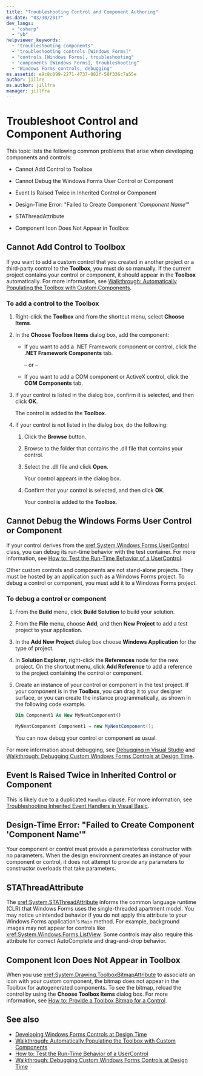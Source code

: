 ```yaml
---
title: "Troubleshooting Control and Component Authoring"
ms.date: "03/30/2017"
dev_langs:
  - "csharp"
  - "vb"
helpviewer_keywords:
  - "troubleshooting components"
  - "troubleshooting controls [Windows Forms]"
  - "controls [Windows Forms], troubleshooting"
  - "components [Windows Forms], troubleshooting"
  - "Windows Forms controls, debugging"
ms.assetid: e9c8c099-2271-4737-882f-50f336c7a55e
author: jillre
ms.author: jillfra
manager: jillfra
---
```

# Troubleshoot Control and Component Authoring

This topic lists the following common problems that arise when developing components and controls:

- Cannot Add Control to Toolbox

- Cannot Debug the Windows Forms User Control or Component

- Event Is Raised Twice in Inherited Control or Component

- Design-Time Error: "Failed to Create Component '*Component Name*'"

- STAThreadAttribute

- Component Icon Does Not Appear in Toolbox

## Cannot Add Control to Toolbox

If you want to add a custom control that you created in another project or a third-party control to the **Toolbox**, you must do so manually. If the current project contains your control or component, it should appear in the **Toolbox** automatically. For more information, see [Walkthrough: Automatically Populating the Toolbox with Custom Components](walkthrough-automatically-populating-the-toolbox-with-custom-components.md).

### To add a control to the Toolbox

1. Right-click the **Toolbox** and from the shortcut menu, select **Choose Items**.

2. In the **Choose Toolbox Items** dialog box, add the component:

    - If you want to add a .NET Framework component or control, click the **.NET Framework Components** tab.

         – or –

    - If you want to add a COM component or ActiveX control, click the **COM Components** tab.

3. If your control is listed in the dialog box, confirm it is selected, and then click **OK**.

     The control is added to the **Toolbox**.

4. If your control is not listed in the dialog box, do the following:

    1. Click the **Browse** button.

    2. Browse to the folder that contains the .dll file that contains your control.

    3. Select the .dll file and click **Open**.

         Your control appears in the dialog box.

    4. Confirm that your control is selected, and then click **OK**.

         Your control is added to the **Toolbox**.

## Cannot Debug the Windows Forms User Control or Component

If your control derives from the <xref:System.Windows.Forms.UserControl> class, you can debug its run-time behavior with the test container. For more information, see [How to: Test the Run-Time Behavior of a UserControl](how-to-test-the-run-time-behavior-of-a-usercontrol.md).

Other custom controls and components are not stand-alone projects. They must be hosted by an application such as a Windows Forms project. To debug a control or component, you must add it to a Windows Forms project.

### To debug a control or component

1. From the **Build** menu, click **Build Solution** to build your solution.

2. From the **File** menu, choose **Add**, and then **New Project** to add a test project to your application.

3. In the **Add New Project** dialog box choose **Windows Application** for the type of project.

4. In **Solution Explorer**, right-click the **References** node for the new project. On the shortcut menu, click **Add Reference** to add a reference to the project containing the control or component.

5. Create an instance of your control or component in the test project. If your component is in the **Toolbox**, you can drag it to your designer surface, or you can create the instance programmatically, as shown in the following code example.

    ```vb
    Dim Component1 As New MyNeatComponent()
    ```

    ```csharp
    MyNeatComponent Component1 = new MyNeatComponent();
    ```

   You can now debug your control or component as usual.

For more information about debugging, see [Debugging in Visual Studio](/visualstudio/debugger/debugger-feature-tour) and [Walkthrough: Debugging Custom Windows Forms Controls at Design Time](walkthrough-debugging-custom-windows-forms-controls-at-design-time.md).

## Event Is Raised Twice in Inherited Control or Component

This is likely due to a duplicated `Handles` clause. For more information, see [Troubleshooting Inherited Event Handlers in Visual Basic](~/docs/visual-basic/programming-guide/language-features/events/troubleshooting-inherited-event-handlers.md).

## Design-Time Error: "Failed to Create Component 'Component Name'"

Your component or control must provide a parameterless constructor with no parameters. When the design environment creates an instance of your component or control, it does not attempt to provide any parameters to constructor overloads that take parameters.

## STAThreadAttribute

The <xref:System.STAThreadAttribute> informs the common language runtime (CLR) that Windows Forms uses the single-threaded apartment model. You may notice unintended behavior if you do not apply this attribute to your Windows Forms application's `Main` method. For example, background images may not appear for controls like <xref:System.Windows.Forms.ListView>. Some controls may also require this attribute for correct AutoComplete and drag-and-drop behavior.

## Component Icon Does Not Appear in Toolbox

When you use <xref:System.Drawing.ToolboxBitmapAttribute> to associate an icon with your custom component, the bitmap does not appear in the Toolbox for autogenerated components. To see the bitmap, reload the control by using the **Choose Toolbox Items** dialog box. For more information, see [How to: Provide a Toolbox Bitmap for a Control](how-to-provide-a-toolbox-bitmap-for-a-control.md).

## See also

- [Developing Windows Forms Controls at Design Time](developing-windows-forms-controls-at-design-time.md)
- [Walkthrough: Automatically Populating the Toolbox with Custom Components](walkthrough-automatically-populating-the-toolbox-with-custom-components.md)
- [How to: Test the Run-Time Behavior of a UserControl](how-to-test-the-run-time-behavior-of-a-usercontrol.md)
- [Walkthrough: Debugging Custom Windows Forms Controls at Design Time](walkthrough-debugging-custom-windows-forms-controls-at-design-time.md)
